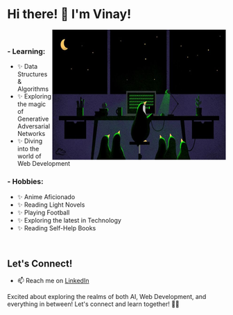 # Hi there! 👋 I'm Vinay!

<img height="300" width="400" alt="GIF" align="right" src="Peng.jpeg">

</br>

### - Learning:
- ✨ Data Structures & Algorithms
- ✨ Exploring the magic of Generative Adversarial Networks
- ✨ Diving into the world of Web Development

### - Hobbies:
- ✨ Anime Aficionado
- ✨ Reading Light Novels
- ✨ Playing Football
- ✨ Exploring the latest in Technology
- ✨ Reading Self-Help Books

</br>

## Let's Connect!

- 📫 Reach me on [LinkedIn](https://www.linkedin.com/in/vinay-basargekar/)


Excited about exploring the realms of both AI, Web Development, and everything in between! Let's connect and learn together! 🚀✨


